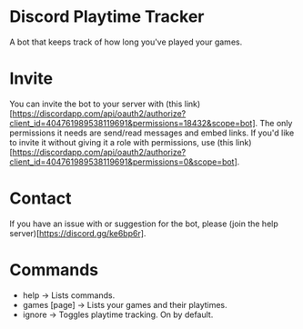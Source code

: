 # Discord Playtime Tracker
A bot that keeps track of how long you've played your games.

# Invite
You can invite the bot to your server with (this link)[https://discordapp.com/api/oauth2/authorize?client_id=404761989538119691&permissions=18432&scope=bot].
The only permissions it needs are send/read messages and embed links. If you'd like to invite it without giving it a role with permissions, use (this link)[https://discordapp.com/api/oauth2/authorize?client_id=404761989538119691&permissions=0&scope=bot].

# Contact
If you have an issue with or suggestion for the bot, please (join the help server)[https://discord.gg/ke6bp6r].

# Commands
- help -> Lists commands.
- games [page] -> Lists your games and their playtimes.
- ignore -> Toggles playtime tracking. On by default.